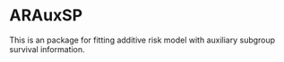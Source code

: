 # ARAuxSP
This is an package for fitting additive risk model with auxiliary subgroup survival information.
